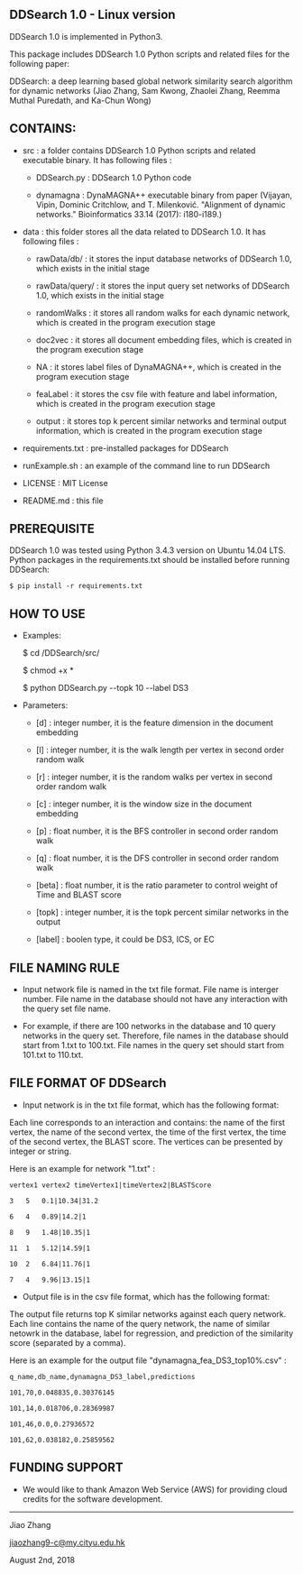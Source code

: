 DDSearch 1.0 - Linux version
------------------------

DDSearch 1.0 is implemented in Python3.

This package includes DDSearch 1.0 Python scripts and related files for the following paper:

DDSearch: a deep learning based global network similarity search algorithm for dynamic networks
(Jiao Zhang, Sam Kwong, Zhaolei Zhang, Reemma Muthal Puredath, and Ka-Chun Wong)


CONTAINS:
------------------------

* src : a folder contains DDSearch 1.0 Python scripts and related executable binary. It has following files :

	* DDSearch.py : DDSearch 1.0 Python code

	* dynamagna : DynaMAGNA++ executable binary from paper (Vijayan, Vipin, Dominic Critchlow, and T. Milenković. "Alignment of dynamic networks." Bioinformatics 33.14 (2017): i180-i189.)
	
* data : this folder stores all the data related to DDSearch 1.0. It has following files :

	* rawData/db/ : it stores the input database networks of DDSearch 1.0, which exists in the initial stage

	* rawData/query/ : it stores the input query set networks of DDSearch 1.0, which exists in the initial stage

	* randomWalks : it stores all random walks for each dynamic network, which is created in the program execution stage

	* doc2vec : it stores all document embedding files, which is created in the program execution stage
	
	* NA : it stores label files of DynaMAGNA++, which is created in the program execution stage

	* feaLabel : it stores the csv file with feature and label information, which is created in the program execution stage

	* output : it stores top k percent similar networks and terminal output information, which is created in the program execution stage

* requirements.txt : pre-installed packages for DDSearch

* runExample.sh : an example of the command line to run DDSearch

* LICENSE : MIT License

* README.md : this file


PREREQUISITE
------------------------

DDSearch 1.0 was tested using Python 3.4.3 version on Ubuntu 14.04 LTS. Python packages in the requirements.txt should be installed before running DDSearch:

	$ pip install -r requirements.txt


HOW TO USE
------------------------

* Examples:
	
	$ cd /DDSearch/src/
	
	$ chmod +x *
	
	$ python DDSearch.py --topk 10 --label DS3

* Parameters:

	* [d] : integer number, it is the feature dimension in the document embedding

	* [l] : integer number, it is the walk length per vertex in second order random walk

	* [r] : integer number, it is the random walks per vertex in second order random walk

	* [c] : integer number, it is the window size in the document embedding

	* [p] : float number, it is the BFS controller in second order random walk

	* [q] : float number, it is the DFS controller in second order random walk

	* [beta] : float number, it is the ratio parameter to control weight of Time and BLAST score

	* [topk] : integer number, it is the topk percent similar networks in the output

	* [label] : boolen type, it could be DS3, ICS, or EC


FILE NAMING RULE
------------------------

* Input network file is named in the txt file format. File name is interger number. File name in the database should not have any interaction with the query set file name.

* For example, if there are 100 networks in the database and 10 query networks in the query set. Therefore, file names in the database should start from 1.txt to 100.txt. File names in the query set should start from 101.txt to 110.txt.


FILE FORMAT OF DDSearch
------------------------

* Input network is in the txt file format, which has the following format: 

 Each line corresponds to an interaction and contains: the name of the first vertex, the name of the second vertex, the time of the first vertex, the time of the second vertex, the BLAST score. The vertices can be presented by integer or string.

 Here is an example for network "1.txt" :

	vertex1	vertex2	timeVertex1|timeVertex2|BLASTScore

	3	5	0.1|10.34|31.2

	6	4	0.89|14.2|1

	8	9	1.48|10.35|1

	11	1	5.12|14.59|1

	10	2	6.84|11.76|1

	7	4	9.96|13.15|1

* Output file is in the csv file format, which has the following format: 

 The output file returns top K similar networks against each query network. Each line contains the name of the query network, the name of similar netowrk in the database, label for regression, and prediction of the similarity score (separated by a comma).

 Here is an example for the output file "dynamagna_fea_DS3_top10%.csv" :

	q_name,db_name,dynamagna_DS3_label,predictions

	101,70,0.048835,0.30376145

	101,14,0.018706,0.28369987

	101,46,0.0,0.27936572

	101,62,0.038182,0.25859562


FUNDING SUPPORT
------------------------
* We would like to thank Amazon Web Service (AWS) for providing cloud credits for the software development.


------------------------
Jiao Zhang

jiaozhang9-c@my.cityu.edu.hk

August 2nd, 2018

